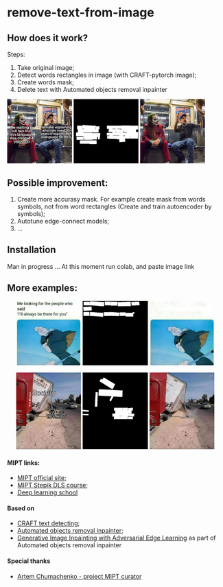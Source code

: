 # remove-text-from-image

## How does it work?
Steps:
1. Take original image;
2. Detect words rectangles in image (with CRAFT-pytorch image);
3. Create words mask;
4. Delete text with Automated objects removal inpainter 

<!-- ![Origin image](https://github.com/pnzr00t/remove-text-from-image/blob/main/ImagesExamples/joker/origin.png?raw=true) -->
<!-- ![Mask image](https://github.com/pnzr00t/remove-text-from-image/blob/main/ImagesExamples/joker/mask.png?raw=true) -->
<!-- ![Out image](https://github.com/pnzr00t/remove-text-from-image/blob/main/ImagesExamples/joker/celeba.png?raw=true) -->

<img src="https://github.com/pnzr00t/remove-text-from-image/blob/main/ImagesExamples/joker/origin.png?raw=true" width="30%"></img> 
<img src="https://github.com/pnzr00t/remove-text-from-image/blob/main/ImagesExamples/joker/mask.png?raw=true" width="30%"></img> 
<img src="https://github.com/pnzr00t/remove-text-from-image/blob/main/ImagesExamples/joker/celeba.png?raw=true" width="30%"></img>


## Possible improvement:
1. Create more accurasy mask. For example create mask from words symbols, not from word rectangles (Create and train autoencoder by symbols);
2. Autotune edge-connect models;
3. ...

## Installation
Man in progress ...
At this moment run colab, and paste image link

## More examples:
<p align="center">
	<img src="https://github.com/pnzr00t/remove-text-from-image/blob/main/ImagesExamples/tom_cat/origin.png?raw=true" width="30%"></img> 
	<img src="https://github.com/pnzr00t/remove-text-from-image/blob/main/ImagesExamples/tom_cat/mask.png?raw=true" width="30%"></img> 
	<img src="https://github.com/pnzr00t/remove-text-from-image/blob/main/ImagesExamples/tom_cat/out.png?raw=true" width="30%"></img>
</p>
<p align="center">
	<img src="https://github.com/pnzr00t/remove-text-from-image/blob/main/ImagesExamples/truck/origin.png?raw=true" width="30%"></img> 
	<img src="https://github.com/pnzr00t/remove-text-from-image/blob/main/ImagesExamples/truck/mask.png?raw=true" width="30%"></img> 
	<img src="https://github.com/pnzr00t/remove-text-from-image/blob/main/ImagesExamples/truck/out.png?raw=true" width="30%"></img>
</p>

#### MIPT links:
  * [MIPT official site](https://mipt.ru);
  * [MIPT Stepik DLS course](https://stepik.org/course/65388);
  * [Deep learning school](https://dlschool.org)

#### Based on 
 * [CRAFT text detecting](https://github.com/clovaai/CRAFT-pytorch.git);
 * [Automated objects removal inpainter](https://github.com/sujaykhandekar/Automated-objects-removal-inpainter);
 * [Generative Image Inpainting with Adversarial Edge Learning](https://github.com/knazeri/edge-connect) as part of Automated objects removal inpainter
 
#### Special thanks
 * [Artem Chumachenko - project MIPT curator](https://t.me/artek_chumak)